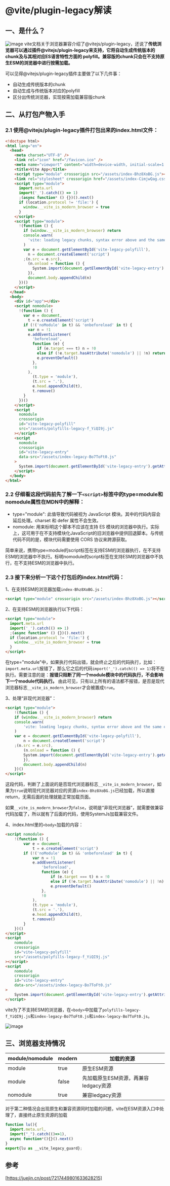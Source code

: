 # @vite/plugin-legacy解读

## 一、是什么？
![image](./image.png)
vite文档关于浏览器兼容介绍了@vitejs/plugin-legacy，还说了**传统浏览器可以通过插件@vitejs/plugin-legacy来支持，它将自动生成传统版本的chunk及与其相对应ES语言特性方面的 polyfill。兼容版的chunk只会在不支持原生ESM的浏览器中进行按需加载。**

可以见得@vitejs/plugin-legacy插件主要做了以下几件事：

- 自动生成传统版本的chunk
- 自动生成与传统版本对应的polyfill
- 区分出传统浏览器，实现按需加载兼容版chunk

## 二、从打包产物入手

### 2.1 使用@vitejs/plugin-legacy插件打包出来的index.html文件：
```html
<!doctype html>
<html lang="en">
  <head>
    <meta charset="UTF-8" />
    <link rel="icon" href="/favicon.ico" />
    <meta name="viewport" content="width=device-width, initial-scale=1.0" />
    <title>Vite App</title>
    <script type="module" crossorigin src="/assets/index-Bhz8XoBG.js"></script>
    <link rel="stylesheet" crossorigin href="/assets/index-CimjwQag.css" />
    <script type="module">
      import.meta.url
      import('_').catch(() => 1)
      ;(async function* () {})().next()
      if (location.protocol != 'file:') {
        window.__vite_is_modern_browser = true
      }
    </script>
    <script type="module">
      !(function () {
        if (window.__vite_is_modern_browser) return
        console.warn(
          'vite: loading legacy chunks, syntax error above and the same error below should be ignored'
        )
        var e = document.getElementById('vite-legacy-polyfill'),
          n = document.createElement('script')
        ;(n.src = e.src),
          (n.onload = function () {
            System.import(document.getElementById('vite-legacy-entry').getAttribute('data-src'))
          }),
          document.body.appendChild(n)
      })()
    </script>
  </head>
  <body>
    <div id="app"></div>
    <script nomodule>
      !(function () {
        var e = document,
          t = e.createElement('script')
        if (!('noModule' in t) && 'onbeforeload' in t) {
          var n = !1
          e.addEventListener(
            'beforeload',
            function (e) {
              if (e.target === t) n = !0
              else if (!e.target.hasAttribute('nomodule') || !n) return
              e.preventDefault()
            },
            !0
          ),
            (t.type = 'module'),
            (t.src = '.'),
            e.head.appendChild(t),
            t.remove()
        }
      })()
    </script>
    <script
      nomodule
      crossorigin
      id="vite-legacy-polyfill"
      src="/assets/polyfills-legacy-f_YiQI9j.js"
    ></script>
    <script 
      nomodule 
      crossorigin 
      id="vite-legacy-entry" 
      data-src="/assets/index-legacy-Bo7ToFt0.js"
    >
      System.import(document.getElementById('vite-legacy-entry').getAttribute('data-src'))
    </script>
  </body>
</html>

```
### 2.2 仔细看这段代码前先了解一下`<script>`标签中的type=module和nomodule属性在MDN中的解释：
- type="module": 此值导致代码被视为 JavaScript 模块。其中的代码内容会延后处理。charset 和 defer 属性不会生效。
- nomodule: 用来标明这个脚本不应该在支持 ES 模块的浏览器中执行。实际上，这可用于在不支持模块化JavaScript的旧浏览器中提供回退脚本。与传统代码不同的是，模块代码需要使用 CORS 协议来跨源获取。

简单来说，携带type=module的script标签在支持ESM的浏览器执行，在不支持ESM的浏览器中不执行。标明nomodule的script标签在支持ESM的浏览器中不执行，在不支持ESM的浏览器中执行。

### 2.3 接下来分析一下这个打包后的index.html代码：

1、在支持ESM的浏览器加载`index-Bhz8XoBG.js`：
```html
<script type="module" crossorigin src="/assets/index-Bhz8XoBG.js"></script>
```

2、在支持ESM的浏览器执行以下代码：
```html
<script type="module">
  import.meta.url
  import('_').catch(() => 1)
  ;(async function* () {})().next()
  if (location.protocol != 'file:') {
    window.__vite_is_modern_browser = true
  }
</script>
```
在type="module"中，如果执行代码出错，就会终止之后的代码执行，比如：`import.meta.url`报错了，那么它之后的代码`import('_').catch(() => 1)`将不在执行。需要注意的是：**报错只阻断了同一个module模块中的代码执行，不会影响下一个module代码执行。** 由此可见，只有以上所有的语法都不报错，是否是现代浏览器标志`__vite_is_modern_browser`才会被置成`true`。

3、处理“非现代浏览器”：
```html
<script type="module">
    !(function () {
    if (window.__vite_is_modern_browser) return
    console.warn(
        'vite: loading legacy chunks, syntax error above and the same error below should be ignored'
    )
    var e = document.getElementById('vite-legacy-polyfill'),
        n = document.createElement('script')
    ;(n.src = e.src),
        (n.onload = function () {
        System.import(document.getElementById('vite-legacy-entry').getAttribute('data-src'))
        }),
        document.body.appendChild(n)
    })()
</script>
```
这段代码，判断了上面说的是否现代浏览器标志`__vite_is_modern_browser`，如果为`true`说明现代浏览器对应的资源`index-Bhz8XoBG.js`已经加载，所以直接return，无需后面的处理就能正常加载页面。

如果`__vite_is_modern_browser`为`false`，说明是“非现代浏览器”，就需要做兼容代码加载了，所以就有了后面的代码，使用SystemJs加载兼容文件。

4、index.html里的`<body>`加载的内容：
```html
<script nomodule>
    !(function () {
        var e = document,
            t = e.createElement('script')
        if (!('noModule' in t) && 'onbeforeload' in t) {
            var n = !1
            e.addEventListener(
                'beforeload',
                function (e) {
                    if (e.target === t) n = !0
                    else if (!e.target.hasAttribute('nomodule') || !n) return
                    e.preventDefault()
                },
                !0
            ),
            (t.type = 'module'),
            (t.src = '.'),
            e.head.appendChild(t),
            t.remove()
        }
    })()
</script>
<script
    nomodule
    crossorigin
    id="vite-legacy-polyfill"
    src="/assets/polyfills-legacy-f_YiQI9j.js"
></script>
<script 
    nomodule 
    crossorigin 
    id="vite-legacy-entry" 
    data-src="/assets/index-legacy-Bo7ToFt0.js"
>
    System.import(document.getElementById('vite-legacy-entry').getAttribute('data-src'))
</script>
```
vite为了不支持ESM的浏览器，在`<body>`中加载了`polyfills-legacy-f_YiQI9j.js`和`index-legacy-Bo7ToFt0.js`和`index-legacy-Bo7ToFt0.js`。

![image](./image1.webp)

## 三、浏览器支持情况
| module/nomodule | modern | 加载的资源 |
| --- | --- | --- |
| module | true | 原生ESM资源 |
| module | false | 先加载原生ESM资源，再兼容ledgacy资源 |
| nomodule | true | 兼容ledgacy资源 |

对于第二种情况会出现原生和兼容资源同时加载的问题，vite在ESM资源入口中处理了，直接终止原生资源的加载
```js
function lu(){
  import.meta.url,
  import("_").catch(()=>1),
  async function*(){}().next()
}
export{lu as __vite_legacy_guard};
```
## 参考
[https://juejin.cn/post/7217449801633628215]